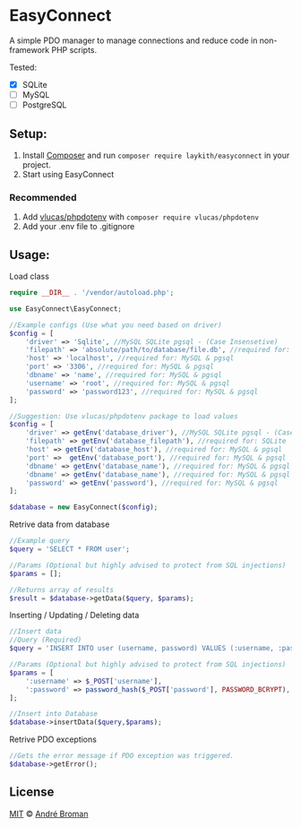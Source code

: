 # EasyConnect
A simple PDO manager to manage connections and reduce code in non-framework PHP scripts.

Tested:
- [x] SQLite
- [ ] MySQL
- [ ] PostgreSQL 
## Setup:

1. Install [Composer](https://getcomposer.org/) and run ```composer require laykith/easyconnect``` in your project.
2. Start using EasyConnect

### Recommended
1. Add [vlucas/phpdotenv](https://github.com/vlucas/phpdotenv) with ```composer require vlucas/phpdotenv```
2. Add your .env file to .gitignore

## Usage:
Load class 
````PHP
require __DIR__ . '/vendor/autoload.php';

use EasyConnect\EasyConnect;

//Example configs (Use what you need based on driver)
$config = [
    'driver' => 'Sqlite', //MySQL SQLite pgsql - (Case Insensetive)
    'filepath' => 'absolute/path/to/database/file.db', //required for: SQLite
    'host' => 'localhost', //required for: MySQL & pgsql
    'port' => '3306', //required for: MySQL & pgsql
    'dbname' => 'name', //required for: MySQL & pgsql
    'username' => 'root', //required for: MySQL & pgsql
    'password' => 'password123', //required for: MySQL & pgsql
];

//Suggestion: Use vlucas/phpdotenv package to load values
$config = [
    'driver' => getEnv('database_driver'), //MySQL SQLite pgsql - (Case Insensetive)
    'filepath' => getEnv('database_filepath'), //required for: SQLite
    'host' => getEnv('database_host'), //required for: MySQL & pgsql
    'port' =>  getEnv('database_port'), //required for: MySQL & pgsql
    'dbname' => getEnv('database_name'), //required for: MySQL & pgsql
    'dbname' => getEnv('database_name'), //required for: MySQL & pgsql
    'password' => getEnv('password'), //required for: MySQL & pgsql
];

$database = new EasyConnect($config);
````

Retrive data from database
````php
//Example query
$query = 'SELECT * FROM user';

//Params (Optional but highly advised to protect from SQL injections)
$params = [];

//Returns array of results
$result = $database->getData($query, $params);

````
Inserting / Updating / Deleting data
````php
//Insert data
//Query (Required)
$query = 'INSERT INTO user (username, password) VALUES (:username, :password)';

//Params (Optional but highly advised to protect from SQL injections)
$params = [
    ':username' => $_POST['username'],
    ':password' => password_hash($_POST['password'], PASSWORD_BCRYPT),
];

//Insert into Database
$database->insertData($query,$params);
````

Retrive PDO exceptions
````PHP
//Gets the error message if PDO exception was triggered.
$database->getError();
````
## License

[MIT](LICENSE) © [André Broman](https://github.com/laykith/)
